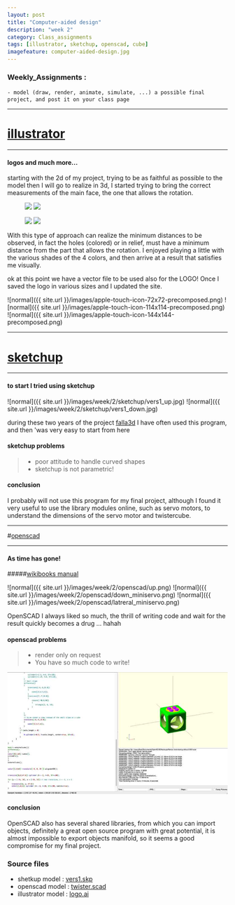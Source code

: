 ```yaml
---
layout: post
title: "Computer-aided design"
description: "week 2"
category: Class_assignments
tags: [illustrator, sketchup, openscad, cube]
imagefeature: computer-aided-design.jpg
---
```



### Weekly_Assignments :

	- model (draw, render, animate, simulate, ...) a possible final project, and post it on your class page

****

# [illustrator](http://www.adobe.com/Illustrator‎)

****

#### logos and much more...

starting with the 2d of my project, trying to be as faithful as possible to the model then I will go to realize in 3d, I started trying to bring the correct measurements of the main face, the one that allows the rotation.

<figure class="half">
	<img src="{{ site.url }}/images/week/2/illustrator/sketch1.jpg"></a>
	<img src="{{ site.url }}/images/week/2/illustrator/sketch2.jpg"></a>
</figure>
<figure class="half">
	<img src="{{ site.url }}/images/week/2/illustrator/sketch3.jpg"></a>
	<img src="{{ site.url }}/images/week/2/illustrator/sketch3final_logo.jpg"></a>
</figure>

With this type of approach can realize the minimum distances to be observed, in fact the holes (colored) or in relief, must have a minimum distance from the part that allows the rotation. 
I enjoyed playing a little with the various shades of the 4 colors, and then arrive at a result that satisfies me visually. 

ok at this point we have a vector file to be used also for the LOGO! Once I saved the logo in various sizes and I updated the site.

![normal]({{ site.url }}/images/apple-touch-icon-72x72-precomposed.png)
![normal]({{ site.url }}/images/apple-touch-icon-114x114-precomposed.png)
![normal]({{ site.url }}/images/apple-touch-icon-144x144-precomposed.png)

****

# [sketchup](http://www.sketchup.com)

****

#### to start I tried using sketchup

![normal]({{ site.url }}/images/week/2/sketchup/vers1_up.jpg)
![normal]({{ site.url }}/images/week/2/sketchup/vers1_down.jpg)

during these two years of the project [falla3d](http://www.falla3d.com ) I have often used this program, and then 'was very easy to start from here

#### sketchup problems

> - poor attitude to handle curved shapes
> - sketchup is not parametric!

#### conclusion

I probably will not use this program for my final project, although I found it very useful to use the library modules online, such as servo motors, to understand the dimensions of the servo motor and twistercube.

****

#[openscad](http://www.openscad.org )

****

#### As time has gone!

#####[wikibooks manual](http://en.wikibooks.org/wiki/OpenSCAD_User_Manual)

![normal]({{ site.url }}/images/week/2/openscad/up.png)
![normal]({{ site.url }}/images/week/2/openscad/down_miniservo.png)
![normal]({{ site.url }}/images/week/2/openscad/latreral_miniservo.png)

OpenSCAD I always liked so much, the thrill of writing code and wait for the result quickly becomes a drug ... hahah

#### openscad problems

> - render only on request
> - You have so much code to write!

![big](/images/week/2/openscad/openscad_interface.jpg)

#### conclusion 

OpenSCAD also has several shared libraries, from which you can import objects, definitely a great open source program with great potential, it is almost impossible to export objects manifold, so it seems a good compromise for my final project.


### Source files

- shetkup model : [<i class="fa fa-floppy-o"></i> vers1.skp](/images/week/2/sketchup/vers1.skp)
- openscad model : [<i class="fa fa-floppy-o"></i> twister.scad](/images/week/2/openscad/twister.scad)
- illustrator model : [<i class="fa fa-floppy-o"></i> logo.ai](/images/week/2/illustrator/800_600logo.ai)
